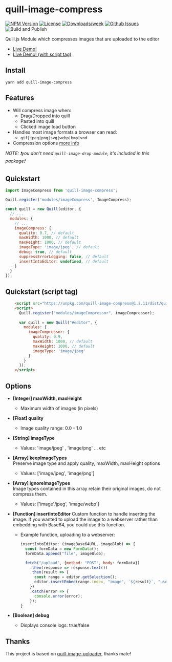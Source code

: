 # quill-image-compress
<!-- [START badges] -->
[![NPM Version](https://img.shields.io/npm/v/quill-image-compress.svg)](https://www.npmjs.com/package/quill-image-compress)
[![License](https://img.shields.io/npm/l/quill-image-compress.svg)](https://github.com/benwinding/quill-image-compress/blob/master/LICENSE)
[![Downloads/week](https://img.shields.io/npm/dm/quill-image-compress.svg)](https://www.npmjs.com/package/quill-image-compress)
[![Github Issues](https://img.shields.io/github/issues/benwinding/quill-image-compress.svg)](https://github.com/benwinding/quill-image-compress)
![Build and Publish](https://github.com/benwinding/quill-image-compress/workflows/Build%20and%20Publish/badge.svg)
<!-- [END badges] -->

Quill.js Module which compresses images that are uploaded to the editor

- [Live Demo!](https://benwinding.github.io/quill-image-compress/src/demo.html)
- [Live Demo! (with script tag)](https://benwinding.github.io/quill-image-compress/src/demo-script-tag.html)

## Install
`yarn add quill-image-compress`

## Features

- Will compress image when:
  - Drag/Dropped into quill
  - Pasted into quill
  - Clicked image load button
- Handles most image formats a browser can read:
  - `gif|jpeg|png|svg|webp|bmp|vnd`
- Compression options [more info](#options)

_NOTE: :exclamation:you don't need `quill-image-drop-module`, it's included in this package:exclamation:_

## Quickstart

``` js
import ImageCompress from 'quill-image-compress';

Quill.register('modules/imageCompress', ImageCompress);

const quill = new Quill(editor, {
  // ...
  modules: {
    // ...
    imageCompress: {
      quality: 0.7, // default
      maxWidth: 1000, // default
      maxHeight: 1000, // default
      imageType: 'image/jpeg', // default
      debug: true, // default
      suppressErrorLogging: false, // default
      insertIntoEditor: undefined, // default
    }
  }
});

```

## Quickstart (script tag)

``` html
    <script src="https://unpkg.com/quill-image-compress@1.2.11/dist/quill.imageCompressor.min.js"></script>
    <script>
      Quill.register("modules/imageCompressor", imageCompressor);
      
      var quill = new Quill("#editor", {
        modules: {
          imageCompressor: {
            quality: 0.9,
            maxWidth: 1000, // default
            maxHeight: 1000, // default
            imageType: 'image/jpeg'
          }
        }
      });
    </script>
```

## Options

- **[Integer] maxWidth, maxHeight**
  - Maximum width of images (in pixels)
- **[Float] quality**
  - Image quality range: 0.0 - 1.0
- **[String] imageType**
  - Values: 'image/jpeg' , 'image/png' ... etc
- **[Array] keepImageTypes**  
  Preserve image type and apply quality, maxWidth, maxHeight options
  - Values: ['image/jpeg', 'image/png']

- **[Array] ignoreImageTypes**  
  Image types contained in this array retain their original images, do not compress them.
  - Values: ['image'/jpeg', 'image/webp']

- **[Function] insertIntoEditor**
  Custom function to handle inserting the image. If you wanted to upload the image to a webserver rather than embedding with Base64, you could use this function.
  - Example function, uploading to a webserver:
    ```js
    insertIntoEditor: (imageBase64URL, imageBlob) => {    
      const formData = new FormData();
      formData.append("file", imageBlob);

      fetch("/upload", {method: "POST", body: formData})
        .then(response => response.text())
        .then(result => {
          const range = editor.getSelection();
          editor.insertEmbed(range.index, "image", `${result}`, "user");
        })
        .catch(error => {
          console.error(error);
        });
    }
    ```

- **[Boolean] debug**
  - Displays console logs: true/false

## Thanks
This project is based on [quill-image-uploader](https://github.com/NoelOConnell/quill-image-uploader), thanks mate!